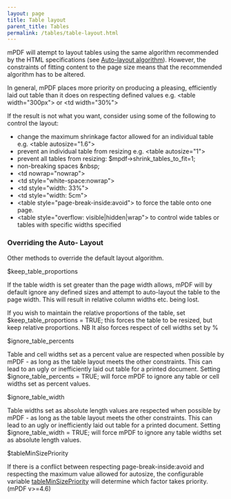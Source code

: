 ```yaml
---
layout: page
title: Table layout
parent_title: Tables
permalink: /tables/table-layout.html
---
```


<div id="bpmbook" class="bpmbook" style="direction:ltr;">
<div class="topic_user_field">
<div id="U0">
<p>mPDF will atempt to layout tables using the same algorithm recommended by the HTML specifications (see <a href="{{ "/tables/auto-layout-algorithm.html" | prepend: site.baseurl }}">Auto-layout algorithm</a>). However, the constraints of fitting content to the page size means that the recommended algorithm has to be altered.</p>
<p>In general, mPDF places more priority on producing a pleasing, efficiently laid out table than it does on respecting defined values e.g. &lt;table width="300px"&gt; or &lt;td width="30%"&gt;</p>
<p>If the result is not what you want, consider using some of the following to control the layout:</p>
<ul>
<li>change the maximum shrinkage factor allowed for an individual table e.g. &lt;table autosize="1.6"&gt;</li>
<li>prevent an individual table from resizing e.g. &lt;table autosize="1"&gt;</li>
<li>prevent all tables from resizing: $mpdf-&gt;shrink_tables_to_fit=1;</li>
<li>non-breaking spaces &amp;nbsp;</li>
<li>&lt;td nowrap="nowrap"&gt;</li>
<li>&lt;td style="white-space:nowrap"&gt;</li>
<li>&lt;td style="width: 33%"&gt;</li>
<li>&lt;td style="width: 5cm"&gt;</li>
<li>&lt;table style="page-break-inside:avoid"&gt; to force the table onto one page.</li>
<li>&lt;table style="overflow: visible|hidden|wrap"&gt; to control wide tables or tables with specific widths specified</li>
</ul>
<h3>Overriding the Auto- Layout</h3>
<p>Other methods to override the default layout algorithm.</p>
<p><span class="parameter">$keep_table_proportions </span></p>
<p>If the table width is set greater than the page width allows, mPDF will by default ignore any defined sizes and attempt to auto-layout the table to the page width. This will result in relative column widths etc. being lost.</p>
<p>If you wish to maintain the relative proportions of the table, set <span class="parameter">$keep_table_proportions</span> = <span class="smallblock">TRUE</span>; this forces the table to be resized, but keep relative proportions. NB It also forces respect of cell widths set by %</p>
<p><span class="parameter">$ignore_table_percents</span></p>
<p>Table and cell widths set as a percent value are respected when possible by mPDF - as long as the table layout meets the other constraints. This can lead to an ugly or inefficiently laid out table for a printed document. Setting <span class="parameter">$</span><span class="parameter">ignore_table_percents</span> = <span class="smallblock">TRUE</span>; will force mPDF to ignore any table or cell widths set as percent values.</p>
<p><span class="parameter">$ignore_table_width</span></p>
<p>Table widths set as absolute length values are respected when possible by mPDF - as long as the table layout meets the other constraints. This can lead to an ugly or inefficiently laid out table for a printed document. Setting <span class="parameter">$</span><span class="parameter">ignore_table_</span><span class="parameter">width</span> = <span class="smallblock">TRUE</span>; will force mPDF to ignore any table widths set as absolute length values.</p>
<p><span class="parameter">$tableMinSizePriority</span></p>
<p>If there is a conflict between respecting <span class="parameter">page-break-inside:avoid</span> and respecting the maximum value allowed for <span class="parameter">autosize</span>, the configurable variable <a href="{{ "/reference/mpdf-variables/tableminsizepriority.html" | prepend: site.baseurl }}">tableMinSizePriority</a> will determine which factor takes priority. (mPDF v&gt;=4.6)</p>
</div>
</div>

